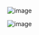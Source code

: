 ![image](https://github.com/user-attachments/assets/930d076c-be5e-476e-93a7-e8577f1b1f8b)




![image](https://github.com/user-attachments/assets/4bbbcbaf-12de-4cae-bdb7-95bb4b4406f5)
